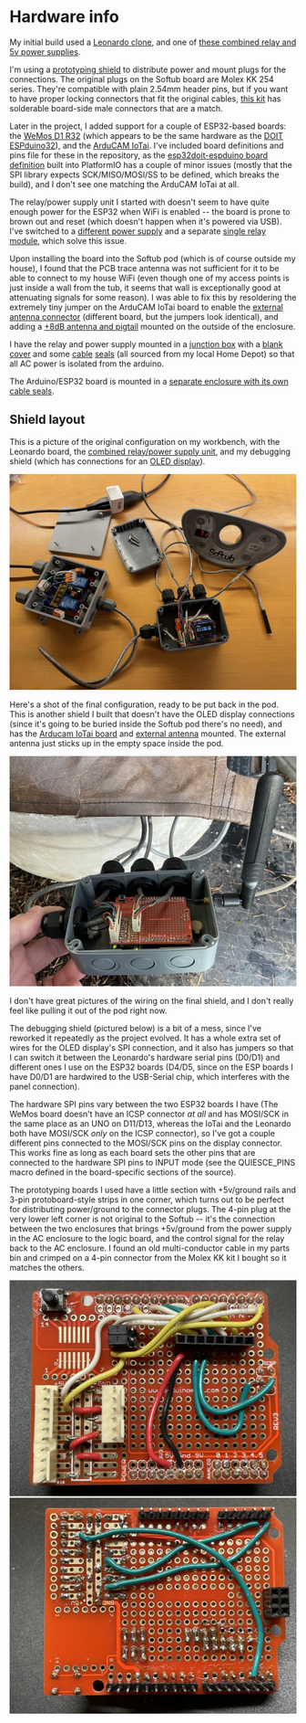 # Hardware info

My initial build used a [Leonardo clone](https://www.amazon.com/dp/B0786LJQ8K), and one of [these combined relay and 5v power supplies](https://www.amazon.com/dp/B077W1NVLM).

I'm using a [prototyping shield](https://www.amazon.com/dp/B00Q9YB7PI) to distribute power and mount plugs for the connections. The original plugs on the Softub board are Molex KK 254 series. They're compatible with plain 2.54mm header pins, but if you want to have proper locking connectors that fit the original cables, [this kit](https://www.amazon.com/dp/B01M69TKAM) has solderable board-side male connectors that are a match.

Later in the project, I added support for a couple of ESP32-based boards: the [WeMos D1 R32](https://www.amazon.com/gp/product/B07WFZCBH8) (which appears to be the same hardware as the [DOIT ESPduino32](https://www.amazon.com/dp/B0775WFN9P)), and the [ArduCAM IoTai](https://www.amazon.com/gp/product/B07W8SMFTK). I've included board definitions and pins file for these in the repository, as the [esp32doit-espduino board definition](https://docs.platformio.org/en/latest/boards/espressif32/esp32doit-espduino.html) built into PlatformIO has a couple of minor issues (mostly that the SPI library expects SCK/MISO/MOSI/SS to be defined, which breaks the build), and I don't see one matching the ArduCAM IoTai at all.

The relay/power supply unit I started with doesn't seem to have quite enough power for the ESP32 when WiFi is enabled -- the board is prone to brown out and reset (which doesn't happen when it's powered via USB). I've switched to a [different power supply](https://www.amazon.com/gp/product/B07V5XP92F) and a separate [single relay module](https://www.amazon.com/gp/product/B07TWH7DZ1), which solve this issue.

Upon installing the board into the Softub pod (which is of course outside my house), I found that the PCB trace antenna was not sufficient for it to be able to connect to my house WiFi (even though one of my access points is just inside a wall from the tub, it seems that wall is exceptionally good at attenuating signals for some reason). I was able to fix this by resoldering the extremely tiny jumper on the ArduCAM IoTai board to enable the [external antenna connector](https://randomnerdtutorials.com/esp32-cam-connect-external-antenna/) (different board, but the jumpers look identical), and adding a [+8dB antenna and pigtail](https://www.amazon.com/dp/B082SHBWTK) mounted on the outside of the enclosure. 

I have the relay and power supply mounted in a [junction box](https://www.homedepot.com/p/Commercial-Electric-1-2-in-Gray-2-Gang-7-Holes-Non-Metallic-Weatherproof-Box-WDB750PG/300851103) with a [blank cover](https://www.homedepot.com/p/Commercial-Electric-Gray-2-Gang-Non-Metallic-Weatherproof-Blank-Cover-WBC200PG/300851669) and some [cable](https://www.homedepot.com/p/3-4-in-Strain-Relief-Cord-Connector-LPCG757-1/100171642) [seals](https://www.homedepot.com/p/Arlington-Industries-1-2-in-Low-Profile-Strain-Relief-Cord-Connector-LPCG507-1/308920052) (all sourced from my local Home Depot) so that all AC power is isolated from the arduino. 

The Arduino/ESP32 board is mounted in a [separate enclosure with its own cable seals](https://www.amazon.com/dp/B08M3R71ZD).

## Shield layout

This is a picture of the original configuration on my workbench, with the Leonardo board, the [combined relay/power supply unit](https://www.amazon.com/dp/B077W1NVLM), and my debugging shield (which has connections for an [OLED display](https://www.amazon.com/gp/product/B01N1LZT8L)).

<img src="enclosures.jpeg">

Here's a shot of the final configuration, ready to be put back in the pod. This is another shield I built that doesn't have the OLED display connections (since it's going to be buried inside the Softub pod there's no need), and has the [Arducam IoTai board](https://www.amazon.com/gp/product/B07W8SMFTK) and [external antenna](https://www.amazon.com/dp/B082SHBWTK) mounted. The external antenna just sticks up in the empty space inside the pod.

<img src="final.jpeg">

I don't have great pictures of the wiring on the final shield, and I don't really feel like pulling it out of the pod right now.

The debugging shield (pictured below) is a bit of a mess, since I've reworked it repeatedly as the project evolved. It has a whole extra set of wires for the OLED display's SPI connection, and it also has jumpers so that I can switch it between the Leonardo's hardware serial pins (D0/D1) and different ones I use on the ESP32 boards (D4/D5, since on the ESP boards I have D0/D1 are hardwired to the USB-Serial chip, which interferes with the panel connection).

The hardware SPI pins vary between the two ESP32 boards I have (The WeMos board doesn't have an ICSP connector _at all_ and has MOSI/SCK in the same place as an UNO on D11/D13, whereas the IoTai and the Leonardo both have MOSI/SCK _only_ on the ICSP connector), so I've got a couple different pins connected to the MOSI/SCK pins on the display connector. This works fine as long as each board sets the other pins that are connected to the hardware SPI pins to INPUT mode (see the QUIESCE_PINS macro defined in the board-specific sections of the source).

The prototyping boards I used have a little section with +5v/ground rails and 3-pin protoboard-style strips in one corner, which turns out to be perfect for distributing power/ground to the connector plugs. The 4-pin plug at the very lower left corner is not original to the Softub -- it's the connection between the two enclosures that brings +5v/ground from the power supply in the AC enclosure to the logic board, and the control signal for the relay back to the AC enclosure. I found an old multi-conductor cable in my parts bin and crimped on a 4-pin connector from the Molex KK kit I bought so it matches the others.

<img src="debug-front.jpeg">
<img src="debug-back.jpeg">
